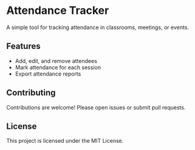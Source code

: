 # Attendance Tracker

A simple tool for tracking attendance in classrooms, meetings, or events.

## Features

- Add, edit, and remove attendees
- Mark attendance for each session
- Export attendance reports

## Contributing

Contributions are welcome! Please open issues or submit pull requests.

## License

This project is licensed under the MIT License.



